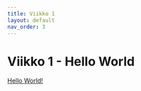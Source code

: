 ```yaml
---
title: Viikko 1
layout: default
nav_order: 3
---
```


# Viikko 1 - Hello World

[Hello World!](viikko1/index.html)